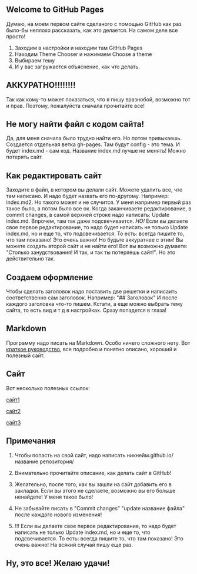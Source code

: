 ## Welcome to GitHub Pages
Думаю, на моем первом сайте сделаного с помощью GitHub как раз было-бы неплохо рассказать, как это делается. На самом деле все просто!
1. Заходим в настройки и находим там GitHub Pages
2. Находим Theme Chooser и нажимаем Choose a theme
3. Выбираем тему
4. И у вас загружается объяснение, как что делать. 
## АККУРАТНО!!!!!!!!
Так как кому-то может показаться, что я пишу вразнобой, возможно тот и прав. Поэтому, пожалуйста сначала прочитайте все!
## Не могу найти файл с кодом сайта!
Да, для меня сначала было трудно найти его. Но потом привыкаешь. Создается отдельная ветка gh-pages. Там будут config - это тема. И будет index.md - сам код. Название index.md лучше не менять! Можно потерять сайт.
## Как редактировать сайт
Заходите в файл, в котором вы делали сайт. Можете удалить все, что там написано. И надо будет назвать его по-другому. Например: index.md2.
Но такого может и не случится. У меня например первый раз такое было, а потом было все ок. Когда заканчиваете редактирование, в commit changes, в самой верхней строке надо написать: Update index.md. Впрочем, там так даже подсвечивается. *НО!* Если вы делаете свое первое редактирование, то надо будет написать не только Update index.md, но и еще то, что подсвечивается. То есть: всегда пишите то, что там показано! Это очень важно!
Но будьте аккуратнее с этим! Вы можете создать второй сайт и не найти его! Вот вы возможно думаете: "Столько занудствования! И так, и так ты потеряешь сайт!". Но это действительно так.
## Создаем оформление
Чтобы сделать заголовок надо поставить две решетки и написаить соответственно сам заголовок. Например: "## Заголовок"
И после каждого заголовка что-то пишем. Кстати, а еще можно выбрать тему сайта, то есть вид и т д в настройках. Сразу попадется в глаза!
## Markdown
Программу надо писать на Markdown. Особо ничего сложного нету. Вот [краткое руководство](https://paulradzkov.com/2014/markdown_cheatsheet/), все подробно и понятно описано, хороший и полезный сайт.
## Сайт
Вот несколько полезных ссылок:

[сайт1](https://tpverstak.ru/website-on-github/)

[сайт2](https://medium.com/nuances-of-programming/%D0%BA%D0%B0%D0%BA-%D1%81%D0%BE%D0%B7%D0%B4%D0%B0%D1%82%D1%8C-%D0%B1%D0%B5%D1%81%D0%BF%D0%BB%D0%B0%D1%82%D0%BD%D1%8B%D0%B9-%D1%81%D0%B0%D0%B9%D1%82-%D0%BD%D0%B0-github-pages-e0f3c258ee22)

[сайт3](https://vc.ru/dev/133908-cozdanie-sayta-na-github)

## Примечания
1) Чтобы попасть на свой сайт, надо написать никнейм.github.io/название репозитория/

2) Внимательно прочитайте описание, как делать сайт в GitHub!

3) Желательно, после того, как вы зашли на сайт добавить его в закладки. Если вы этого не сделаете, возможно вы его больше ненайдете! У меня такое было!

4) Не забывайте писать в "Commit changes" "update название файла" после каждого нового изменения!

5) !!! Если вы делаете свое первое редактирование, то надо будет написать не только Update index.md, но и еще то, что подсвечивается. То есть: всегда пишите то, что там показано! Это очень важно! На всякий случай пишу еще раз.
## Ну, это все! Желаю удачи!
